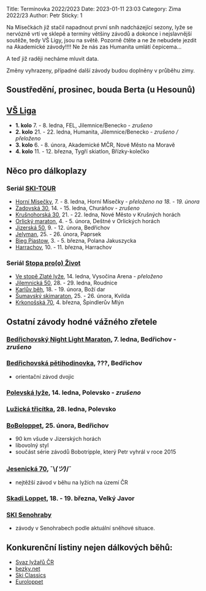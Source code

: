 Title: Termínovka 2022/2023
Date: 2023-01-11 23:03
Category: Zima 2022/23
Author: Petr
Sticky: 1

Na Mísečkách již stačil napadnout první sníh nadcházející sezony, lyže se nervózně vrtí ve sklepě a termíny většiny závodů a dokonce i nejslavnější soutěže, tedy VŠ Ligy, jsou na světě. Pozorně čtěte a ne že nebudete jezdit na Akademické závody!!!! Ne že nás zas Humanita umlátí čepicema...

A teď již raději necháme mluvit data.

Změny vyhrazeny, případné další závody budou doplněny v průběhu zimy.

Soustředění, prosinec, bouda Berta (u Hesounů)
----------------------------------------------

[VŠ Liga](https://www.vs-liga.cz/)
---------------------------------

- **1. kolo** 7. - 8. ledna, FEL, Jilemnice/Benecko - *zrušeno*
- **2. kolo** 21. - 22. ledna, Humanita, Jilemnice/Benecko - *zrušeno / přeloženo*
- **3. kolo** 6. - 8. února, Akademické MČR, Nové Město na Moravě
- **4. kolo** 11. - 12. března, Tygří skiatlon, Břízky-kolečko

Něco pro dálkoplazy
-------------------

### Seriál [SKI-TOUR](https://www.ski-tour.cz/)

- [Horní Mísečky](https://www.ski-tour.cz/horni-misecky/r23), 7. - 8. ledna, Horní Mísečky - *přeloženo na 18. - 19. února*
- [Zadovská 30](https://www.ski-tour.cz/zadovska-30/r3), 14. - 15. ledna, Churáňov - *zrušeno*
- [Krušnohorská 30](https://www.ski-tour.cz/krusnohorska-30/r8), 21. - 22. ledna, Nové Město v Krušných horách
- [Orlický maraton](https://www.ski-tour.cz/orlicky-maraton/r4), 4. - 5. února, Deštné v Orlických horách
- [Jizerská 50](https://jiz50.cz), 9. - 12. února, Bedřichov
- [Jelyman](https://www.ski-tour.cz/jelyman/r6), 25. - 26. února, Paprsek
- [Bieg Piastow](https://www.ski-tour.cz/bieg-piastow/r7), 3. - 5. března, Polana Jakuszycka
- [Harrachov](https://www.ski-tour.cz/harrachov/r24), 10. - 11. března, Harrachov

### Seriál [Stopa pro(o) Život](https://www.stopaprozivot.cz/)

- [Ve stopě Zlaté lyže](https://www.stopaprozivot.cz/zavody/balikovna-ve-stope-zlate-lyze/trasy), 14. ledna, Vysočina Arena - *přeloženo*
- [Jilemnická 50](https://www.stopaprozivot.cz/zavody/jilemnicka-50-s-211/trasy), 28. - 29. ledna, Roudnice
- [Karlův běh](https://www.stopaprozivot.cz/zavody/cardion-karluv-beh/trasy), 18. - 19. února, Boží dar
- [Šumavský skimaraton](https://www.stopaprozivot.cz/zavody/sumavsky-skimaraton-tv-nova/trasy), 25. - 26. února, Kvilda
- [Krkonošská 70](https://www.stopaprozivot.cz/zavody/krkonosska-70-monzas/trasy), 4. března, Špindlerův Mlýn

Ostatní závody hodné vážného zřetele
------------------------------------

### [Bedřichovský Night Light Maraton](https://www.jnlm.cz/), 7. ledna, Bedřichov - *zrušeno*

### [Bedřichovská pětihodinovka](http://www.b5h.cz/), ???, Bedřichov

- orientační závod dvojic

### [Polevská lyže](https://skipolevsko.estranky.cz/clanky/zavody/polevska-lyze/), 14. ledna, Polevsko - *zrušeno*

### [Lužická třicítka](https://skipolevsko.estranky.cz/clanky/zavody/luzicka-tricitka/), 28. ledna, Polevsko

### [BoBoloppet](https://www.boboloppet.com/boboloppet/), 25. února, Bedřichov

- 90 km všude v Jizerských horách
- libovolný styl
- součást série závodů Bobotripple, který Petr vyhrál v roce 2015

### [Jesenická 70](http://www.jesenicka70.cz/cz/), ¯\\_(ツ)_/¯

- nejtěžší závod v běhu na lyžích na území ČR

### [Skadi Loppet](https://www.skadi-loppet.de/), 18. - 19. března, Velký Javor

### [SKI Senohraby](https://www.senohraby.cz/info-o-obci-1/ski-senohraby-1/)

- závody v Senohrabech podle aktuální sněhové situace.

Konkurenční listiny nejen dálkových běhů:
-----------------------------------------

- [Svaz lyžařů ČR](http://zavody.czech-ski.com/event/list)
- [bezky.net](https://bezky.net/kalendar)
- [Ski Classics](https://www.skiclassics.com/)
- [Euroloppet](https://www.euroloppet.com/)
